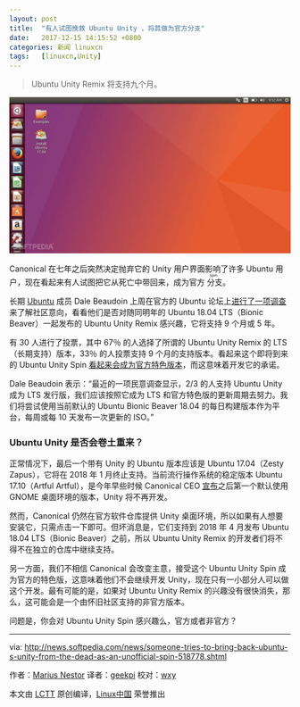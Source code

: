 ```yaml
---
layout: post
title:	"有人试图挽救 Ubuntu Unity ，将其做为官方分支"
date:	2017-12-15 14:15:52 +0800 
categories:	新闻 linuxcn 
tags:	[linuxcn,Unity]
---
```




> 
> Ubuntu Unity Remix 将支持九个月。
> 
> 
> 


![](/Asserts/Images/album/201712/15/141555ytknhx1k3oze1len.jpg)


Canonical 在七年之后突然决定抛弃它的 Unity 用户界面影响了许多 Ubuntu 用户，现在看起来有人试图把它从死亡中带回来，成为官方<ruby> 分支 <rt>  spin </rt></ruby>。


长期 [Ubuntu](http://linux.softpedia.com/downloadTag/Ubuntu) 成员 Dale Beaudoin 上周在官方的 Ubuntu 论坛上[进行了一项调查](https://community.ubuntu.com/t/poll-unity-7-distro-9-month-spin-or-lts-for-18-04/2066)来了解社区意向，看看他们是否对随同明年的 Ubuntu 18.04 LTS（Bionic Beaver）一起发布的 Ubuntu Unity Remix 感兴趣，它将支持 9 个月或 5 年。


有 30 人进行了投票，其中 67％ 的人选择了所谓的 Ubuntu Unity Remix 的 LTS（长期支持）版本，33％ 的人投票支持 9 个月的支持版本。看起来这个即将到来的 Ubuntu Unity Spin [看起来会成为官方特色版本](https://community.ubuntu.com/t/unity-maintenance-roadmap/2223)，而这意味着开发它的承诺。


Dale Beaudoin 表示：“最近的一项民意调查显示，2/3 的人支持 Ubuntu Unity 成为 LTS 发行版，我们应该按照它成为 LTS 和官方特色版的更新周期去努力。我们将尝试使用当前默认的 Ubuntu Bionic Beaver 18.04 的每日构建版本作为平台，每周或每 10 天发布一次更新的 ISO。”


### Ubuntu Unity 是否会卷土重来？


正常情况下，最后一个带有 Unity 的 Ubuntu 版本应该是 Ubuntu 17.04（Zesty Zapus），它将在 2018 年 1 月终止支持。当前流行操作系统的稳定版本 Ubuntu 17.10（Artful Artful），是今年早些时候 Canonical CEO [宣布](http://news.softpedia.com/news/canonical-to-stop-developing-unity-8-ubuntu-18-04-lts-ships-with-gnome-desktop-514604.shtml)之后第一个默认使用 GNOME 桌面环境的版本，Unity 将不再开发。


然而，Canonical 仍然在官方软件仓库提供 Unity 桌面环境，所以如果有人想要安装它，只需点击一下即可。但坏消息是，它们支持到 2018 年 4 月发布 Ubuntu 18.04 LTS（Bionic Beaver）之前，所以 Ubuntu Unity Remix 的开发者们将不得不在独立的仓库中继续支持。


另一方面，我们不相信 Canonical 会改变主意，接受这个 Ubuntu Unity Spin 成为官方的特色版，这意味着他们不会继续开发 Unity，现在只有一小部分人可以做这个开发。最有可能的是，如果对 Ubuntu Unity Remix 的兴趣没有很快消失，那么，这可能会是一个由怀旧社区支持的非官方版本。


问题是，你会对 Ubuntu Unity Spin 感兴趣么，官方或者非官方？




---


via: <http://news.softpedia.com/news/someone-tries-to-bring-back-ubuntu-s-unity-from-the-dead-as-an-unofficial-spin-518778.shtml>


作者：[Marius Nestor](http://news.softpedia.com/editors/browse/marius-nestor) 译者：[geekpi](https://github.com/geekpi) 校对：[wxy](https://github.com/wxy)


本文由 [LCTT](https://github.com/LCTT/TranslateProject) 原创编译，[Linux中国](https://linux.cn/) 荣誉推出
